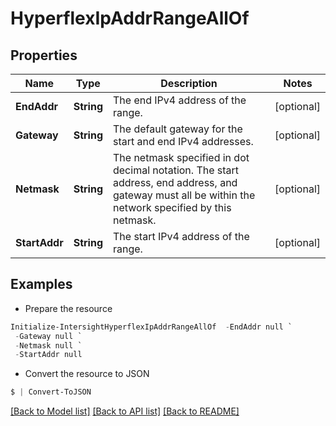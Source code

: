 # HyperflexIpAddrRangeAllOf
## Properties

Name | Type | Description | Notes
------------ | ------------- | ------------- | -------------
**EndAddr** | **String** | The end IPv4 address of the range. | [optional] 
**Gateway** | **String** | The default gateway for the start and end IPv4 addresses. | [optional] 
**Netmask** | **String** | The netmask specified in dot decimal notation. The start address, end address, and gateway must all be within the network specified by this netmask. | [optional] 
**StartAddr** | **String** | The start IPv4 address of the range. | [optional] 

## Examples

- Prepare the resource
```powershell
Initialize-IntersightHyperflexIpAddrRangeAllOf  -EndAddr null `
 -Gateway null `
 -Netmask null `
 -StartAddr null
```

- Convert the resource to JSON
```powershell
$ | Convert-ToJSON
```

[[Back to Model list]](../README.md#documentation-for-models) [[Back to API list]](../README.md#documentation-for-api-endpoints) [[Back to README]](../README.md)


